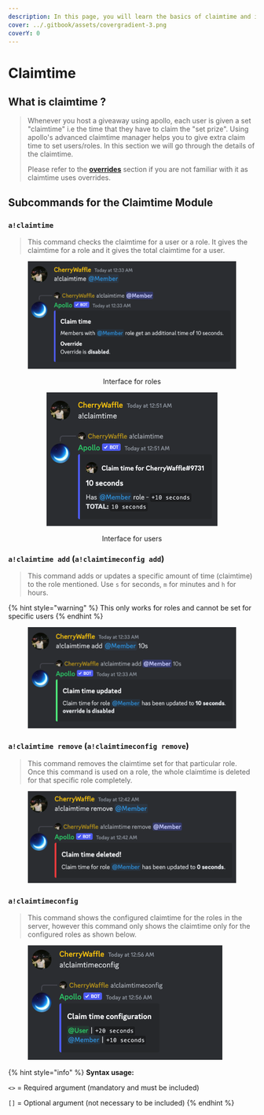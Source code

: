 ```yaml
---
description: In this page, you will learn the basics of claimtime and its usage.
cover: ../.gitbook/assets/covergradient-3.png
coverY: 0
---
```


# Claimtime

## What is claimtime ?

> Whenever you host a giveaway using apollo, each user is given a set "claimtime" i.e the time that they have to claim the "set prize". Using apollo's advanced claimtime manager helps you to give extra claim time to set users/roles. In this section we will go through the details of the claimtime.
>
> Please refer to the [**overrides**](overrides.md) section if you are not familiar with it as claimtime uses overrides.

## Subcommands for the Claimtime Module

### `a!claimtime`

> This command checks the claimtime for a user or a role. It gives the claimtime for a role and it gives the total claimtime for a user.

<div align="center">

<figure><img src="../.gitbook/assets/image (25).png" alt="Example Of a!claimtime command"><figcaption><p>Interface for roles</p></figcaption></figure>

 

<figure><img src="../.gitbook/assets/image (4).png" alt=""><figcaption><p>Interface for users</p></figcaption></figure>

</div>

### `a!claimtime add` (`a!claimtimeconfig add`)

> This command adds or updates a specific amount of time (claimtime) to the role mentioned. Use `s` for seconds, `m` for minutes and `h` for hours.

{% hint style="warning" %}
This only works for roles and cannot be set for specific users
{% endhint %}

<figure><img src="../.gitbook/assets/image (15).png" alt="Example of the a!claimtime add command "><figcaption></figcaption></figure>

### `a!claimtime remove` (`a!claimtimeconfig remove`)

> This command removes the claimtime set for that particular role. Once this command is used on a role, the whole claimtime is deleted for that specific role completely.&#x20;

<figure><img src="../.gitbook/assets/image (5).png" alt="Example of a!claimtime remove command"><figcaption></figcaption></figure>

### `a!claimtimeconfig`

> This command shows the configured claimtime for the roles in the server, however this command only shows the claimtime only for the configured roles as shown below.

<figure><img src="../.gitbook/assets/image (10).png" alt=""><figcaption></figcaption></figure>

{% hint style="info" %}
**Syntax usage:**

`<>` = Required argument (mandatory and must be included)

`[]` = Optional argument (not necessary to be included)
{% endhint %}
